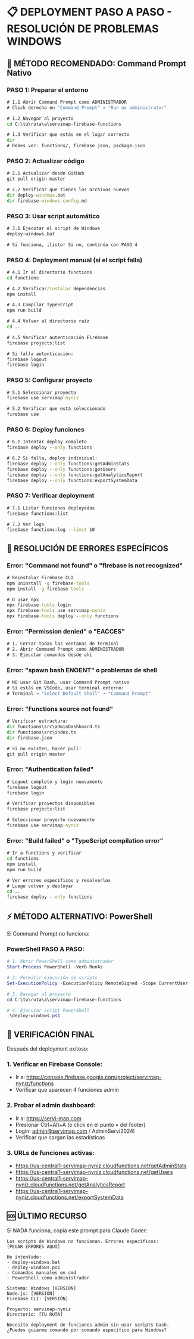 # 📋 DEPLOYMENT PASO A PASO - RESOLUCIÓN DE PROBLEMAS WINDOWS

## 🎯 MÉTODO RECOMENDADO: Command Prompt Nativo

### PASO 1: Preparar el entorno
```cmd
# 1.1 Abrir Command Prompt como ADMINISTRADOR
# Click derecho en "Command Prompt" → "Run as administrator"

# 1.2 Navegar al proyecto
cd C:\tu\ruta\a\servimap-firebase-functions

# 1.3 Verificar que estás en el lugar correcto
dir
# Debes ver: functions/, firebase.json, package.json
```

### PASO 2: Actualizar código
```cmd
# 2.1 Actualizar desde GitHub
git pull origin master

# 2.2 Verificar que tienes los archivos nuevos
dir deploy-windows.bat
dir firebase-windows-config.md
```

### PASO 3: Usar script automático
```cmd
# 3.1 Ejecutar el script de Windows
deploy-windows.bat

# Si funciona, ¡listo! Si no, continúa con PASO 4
```

### PASO 4: Deployment manual (si el script falla)
```cmd
# 4.1 Ir al directorio functions
cd functions

# 4.2 Verificar/instalar dependencias
npm install

# 4.3 Compilar TypeScript
npm run build

# 4.4 Volver al directorio raíz
cd ..

# 4.5 Verificar autenticación Firebase
firebase projects:list

# Si falla autenticación:
firebase logout
firebase login
```

### PASO 5: Configurar proyecto
```cmd
# 5.1 Seleccionar proyecto
firebase use servimap-nyniz

# 5.2 Verificar que está seleccionado
firebase use
```

### PASO 6: Deploy funciones
```cmd
# 6.1 Intentar deploy completo
firebase deploy --only functions

# 6.2 Si falla, deploy individual:
firebase deploy --only functions:getAdminStats
firebase deploy --only functions:getUsers
firebase deploy --only functions:getAnalyticsReport
firebase deploy --only functions:exportSystemData
```

### PASO 7: Verificar deployment
```cmd
# 7.1 Listar funciones deployadas
firebase functions:list

# 7.2 Ver logs
firebase functions:log --limit 10
```

## 🚨 RESOLUCIÓN DE ERRORES ESPECÍFICOS

### Error: "Command not found" o "firebase is not recognized"
```cmd
# Reinstalar Firebase CLI
npm uninstall -g firebase-tools
npm install -g firebase-tools

# O usar npx
npx firebase-tools login
npx firebase-tools use servimap-nyniz
npx firebase-tools deploy --only functions
```

### Error: "Permission denied" o "EACCES"
```cmd
# 1. Cerrar todas las ventanas de terminal
# 2. Abrir Command Prompt como ADMINISTRADOR
# 3. Ejecutar comandos desde ahí
```

### Error: "spawn bash ENOENT" o problemas de shell
```cmd
# NO usar Git Bash, usar Command Prompt nativo
# Si estás en VSCode, usar terminal externo:
# Terminal → "Select Default Shell" → "Command Prompt"
```

### Error: "Functions source not found"
```cmd
# Verificar estructura:
dir functions\src\adminDashboard.ts
dir functions\src\index.ts
dir firebase.json

# Si no existen, hacer pull:
git pull origin master
```

### Error: "Authentication failed"
```cmd
# Logout completo y login nuevamente
firebase logout
firebase login

# Verificar proyectos disponibles
firebase projects:list

# Seleccionar proyecto nuevamente
firebase use servimap-nyniz
```

### Error: "Build failed" o "TypeScript compilation error"
```cmd
# Ir a functions y verificar
cd functions
npm install
npm run build

# Ver errores específicos y resolverlos
# Luego volver y deployar
cd ..
firebase deploy --only functions
```

## ⚡ MÉTODO ALTERNATIVO: PowerShell

Si Command Prompt no funciona:

### PowerShell PASO A PASO:
```powershell
# 1. Abrir PowerShell como administrador
Start-Process PowerShell -Verb RunAs

# 2. Permitir ejecución de scripts
Set-ExecutionPolicy -ExecutionPolicy RemoteSigned -Scope CurrentUser

# 3. Navegar al proyecto
cd C:\tu\ruta\a\servimap-firebase-functions

# 4. Ejecutar script PowerShell
.\deploy-windows.ps1
```

## 🎯 VERIFICACIÓN FINAL

Después del deployment exitoso:

### 1. Verificar en Firebase Console:
- Ir a: https://console.firebase.google.com/project/servimap-nyniz/functions
- Verificar que aparecen 4 funciones admin

### 2. Probar el admin dashboard:
- Ir a: https://servi-map.com
- Presionar Ctrl+Alt+A (o click en el punto • del footer)
- Login: admin@servimap.com / AdminServi2024!
- Verificar que cargan las estadísticas

### 3. URLs de funciones activas:
- https://us-central1-servimap-nyniz.cloudfunctions.net/getAdminStats
- https://us-central1-servimap-nyniz.cloudfunctions.net/getUsers
- https://us-central1-servimap-nyniz.cloudfunctions.net/getAnalyticsReport
- https://us-central1-servimap-nyniz.cloudfunctions.net/exportSystemData

## 🆘 ÚLTIMO RECURSO

Si NADA funciona, copia este prompt para Claude Coder:

```
Los scripts de Windows no funcionan. Errores específicos:
[PEGAR ERRORES AQUÍ]

He intentado:
- deploy-windows.bat
- deploy-windows.ps1 
- Comandos manuales en cmd
- PowerShell como administrador

Sistema: Windows [VERSION]
Node.js: [VERSIÓN]
Firebase CLI: [VERSIÓN]

Proyecto: servimap-nyniz
Directorio: [TU RUTA]

Necesito deployment de funciones admin sin usar scripts bash. 
¿Puedes guiarme comando por comando específico para Windows?
```